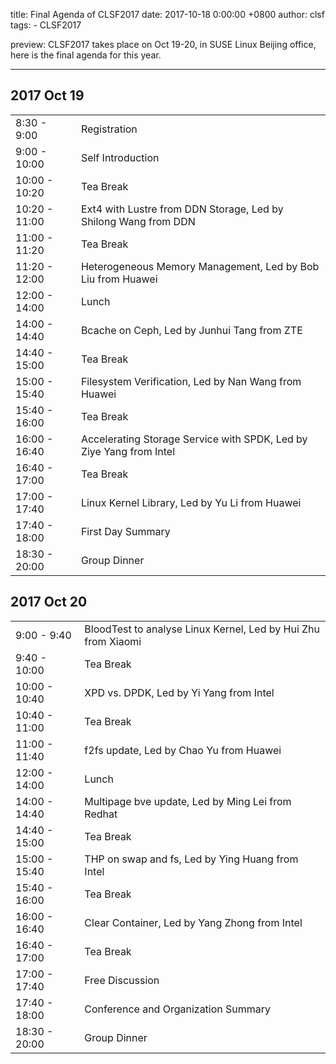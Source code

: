 title: Final Agenda of CLSF2017 
date: 2017-10-18 0:00:00 +0800
author: clsf 
tags:
    - CLSF2017

preview: CLSF2017 takes place on Oct 19-20, in SUSE Linux Beijing office, here is the final agenda for this year.

---

## 2017 Oct 19

|||
|---|---|
| 8:30 -  9:00| Registration|
| 9:00 - 10:00| Self Introduction|
|10:00 - 10:20| Tea Break|
|10:20 - 11:00| Ext4 with Lustre from DDN Storage, Led by Shilong Wang from DDN|
|11:00 - 11:20| Tea Break|
|11:20 - 12:00| Heterogeneous Memory Management, Led by Bob Liu from Huawei|
|12:00 - 14:00| Lunch|
|14:00 - 14:40| Bcache on Ceph, Led by Junhui Tang from ZTE|
|14:40 - 15:00| Tea Break|
|15:00 - 15:40| Filesystem Verification, Led by Nan Wang from Huawei|
|15:40 - 16:00| Tea Break|
|16:00 - 16:40| Accelerating Storage Service with SPDK, Led by Ziye Yang from Intel|
|16:40 - 17:00| Tea Break|
|17:00 - 17:40| Linux Kernel Library, Led by Yu Li from Huawei|
|17:40 - 18:00| First Day Summary|
|18:30 - 20:00| Group Dinner|

## 2017 Oct 20

|||
|---|---|
| 9:00 -  9:40| BloodTest to analyse Linux Kernel, Led by Hui Zhu from Xiaomi|
| 9:40 - 10:00| Tea Break|
|10:00 - 10:40| XPD vs. DPDK, Led by Yi Yang from Intel|
|10:40 - 11:00| Tea Break|
|11:00 - 11:40| f2fs update, Led by Chao Yu from Huawei|
|12:00 - 14:00| Lunch|
|14:00 - 14:40| Multipage bve update, Led by Ming Lei from Redhat|
|14:40 - 15:00| Tea Break|
|15:00 - 15:40| THP on swap and fs, Led by Ying Huang from Intel|
|15:40 - 16:00| Tea Break|
|16:00 - 16:40| Clear Container, Led by Yang Zhong from Intel|
|16:40 - 17:00| Tea Break|
|17:00 - 17:40| Free Discussion|
|17:40 - 18:00| Conference and Organization Summary|
|18:30 - 20:00| Group Dinner|



